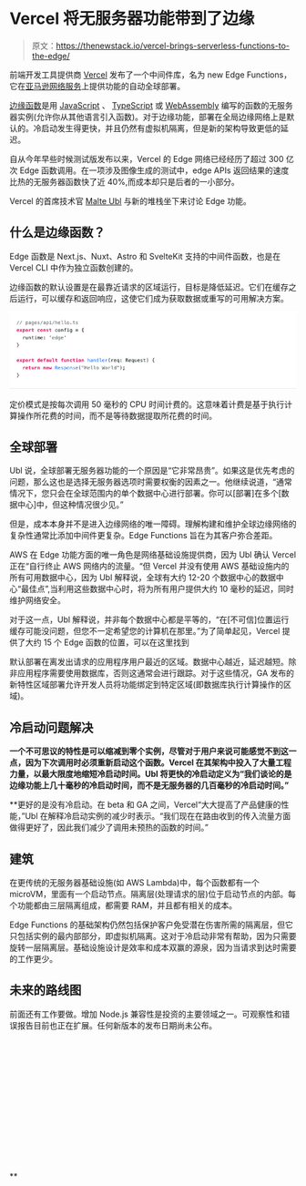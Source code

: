 # Vercel 将无服务器功能带到了边缘

> 原文：<https://thenewstack.io/vercel-brings-serverless-functions-to-the-edge/>

前端开发工具提供商 [Vercel](https://vercel.com/about) 发布了一个中间件库，名为 new Edge Functions，它在[亚马逊网络服务](https://aws.amazon.com/?utm_content=inline-mention)上提供功能的自动全球部署。

[边缘函数](https://vercel.com/blog/edge-functions-generally-available)是用 [JavaScript](https://thenewstack.io/2022-a-golden-year-as-javascript-moves-to-the-edge/) 、 [TypeScript](https://thenewstack.io/what-typescript-brings-to-node-js/) 或 [WebAssembly](https://thenewstack.io/should-webassembly-get-a-paas/) 编写的函数的无服务器实例(允许你从其他语言引入函数)。对于边缘功能，部署在全局边缘网络上是默认的。冷启动发生得更快，并且仍然有虚拟机隔离，但是新的架构导致更低的延迟。

自从今年早些时候测试版发布以来，Vercel 的 Edge 网络已经经历了超过 300 亿次 Edge 函数调用。在一项涉及图像生成的测试中，edge APIs 返回结果的速度比热的无服务器函数快了近 40%,而成本却只是后者的一小部分。

Vercel 的首席技术官 [Malte Ubl](https://www.linkedin.com/in/malteubl/) 与新的堆栈坐下来讨论 Edge 功能。

## **什么是边缘函数？**

Edge 函数是 Next.js、Nuxt、Astro 和 SvelteKit 支持的中间件函数，也是在 Vercel CLI 中作为独立函数创建的。

边缘函数的默认设置是在最靠近请求的区域运行，目标是降低延迟。它们在缓存之后运行，可以缓存和返回响应，这使它们成为获取数据或重写的可用解决方案。

![](img/3448ba7bedb2a96a1c486b3a699b26de.png)

定价模式是按每次调用 50 毫秒的 CPU 时间计费的。这意味着计费是基于执行计算操作所花费的时间，而不是等待数据提取所花费的时间。

## **全球部署**

Ubl 说，全球部署无服务器功能的一个原因是“它非常昂贵”。如果这是优先考虑的问题，那么这也是选择无服务器选项时需要权衡的因素之一。他继续说道，“通常情况下，您只会在全球范围内的单个数据中心进行部署。你可以[部署]在多个[数据中心]中，但这种情况很少见。”

但是，成本本身并不是进入边缘网络的唯一障碍。理解构建和维护全球边缘网络的复杂性通常比添加中间件更复杂。Edge Functions 旨在为其客户弥合差距。

AWS 在 Edge 功能方面的唯一角色是网络基础设施提供商，因为 Ubl 确认 Vercel 正在“自行终止 AWS 网络内的流量。“但 Vercel 并没有使用 AWS 基础设施内的所有可用数据中心，因为 Ubl 解释说，全球有大约 12-20 个数据中心的数据中心“最佳点”,当利用这些数据中心时，将为所有用户提供大约 10 毫秒的延迟，同时维护网络安全。

对于这一点，Ubl 解释说，并非每个数据中心都是平等的，“在[不可信]位置运行缓存可能没问题，但您不一定希望您的计算机在那里。”为了简单起见，Vercel 提供了大约 15 个 Edge 函数的位置，可以在这里找到

默认部署在离发出请求的应用程序用户最近的区域。数据中心越近，延迟越短。除非应用程序需要使用数据库，否则这通常会进行跟踪。对于这些情况，GA 发布的新特性区域部署允许开发人员将功能绑定到特定区域(即数据库执行计算操作的区域)。

## **冷启动问题解决**

**一个不可思议的特性是可以缩减到零个实例，尽管对于用户来说可能感觉不到这一点，因为下次调用时必须重新启动这个函数。Vercel 在其架构中投入了大量工程力量，以最大限度地缩短冷启动时间。Ubl 将更快的冷启动定义为“我们谈论的是边缘功能上几十毫秒的冷启动时间，而不是无服务器的几百毫秒的冷启动时间。”**

 **更好的是没有冷启动。在 beta 和 GA 之间，Vercel“大大提高了产品健康的性能，”Ubl 在解释冷启动实例的减少时表示。“我们现在在路由收到的传入流量方面做得更好了，因此我们减少了调用未预热的函数的时间。”

## **建筑**

在更传统的无服务器基础设施(如 AWS Lambda)中，每个函数都有一个 microVM，里面有一个启动节点。隔离层(处理请求的层)位于启动节点的内部。每个功能都由三层隔离组成，都需要 RAM，并且都有相关的成本。

Edge Functions 的基础架构仍然包括保护客户免受潜在伤害所需的隔离层，但它只包括实例的最内部部分，即虚拟机隔离。这对于冷启动非常有帮助，因为只需要旋转一层隔离层。基础设施设计是效率和成本双赢的源泉，因为当请求到达时需要的工作更少。

## **未来的路线图**

前面还有工作要做。增加 Node.js 兼容性是投资的主要领域之一。可观察性和错误报告目前也正在扩展。任何新版本的发布日期尚未公布。

<svg xmlns:xlink="http://www.w3.org/1999/xlink" viewBox="0 0 68 31" version="1.1"><title>Group</title> <desc>Created with Sketch.</desc></svg>**